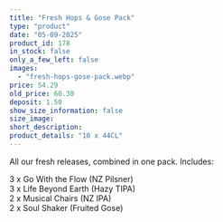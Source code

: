 ```yaml
---
title: "Fresh Hops & Gose Pack"
type: "product"
date: "05-09-2025"
product_id: 178
in_stock: false
only_a_few_left: false
images:
  - "fresh-hops-gose-pack.webp"
price: 54.29
old_price: 60.30
deposit: 1.50
show_size_information: false
size_image:
short_description:
product_details: "10 x 44CL"
---
```


All our fresh releases, combined in one pack. Includes:

3 x Go With the Flow (NZ Pilsner)<br>
3 x Life Beyond Earth (Hazy TIPA)<br>
2 x Musical Chairs (NZ IPA)<br>
2 x Soul Shaker (Fruited Gose)
